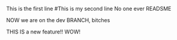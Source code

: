 This is the first line 
#This is my second line
No one ever READSME

NOW we are on the dev BRANCH, bitches

THIS IS a new feature!! WOW!